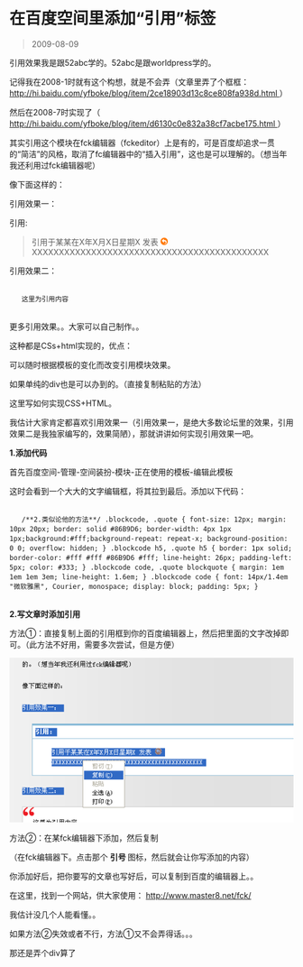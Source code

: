 # 在百度空间里添加“引用”标签 

> 2009-08-09

<div class="pcs-article-content_ptkaiapt4bxy_baiduscarticle" id="detailArticleContent_ptkaiapt4bxy_baiduscarticle">
 <p>
  引用效果我是跟52abc学的。52abc是跟worldpress学的。
 </p>
 <p>
  记得我在2008-1时就有这个构想，就是不会弄（文章里弄了个框框：
  <a href="http://hi.baidu.com/yfboke/blog/item/2ce18903d13c8ce808fa938d.html">
   http://hi.baidu.com/yfboke/blog/item/2ce18903d13c8ce808fa938d.html
  </a>
  ）
 </p>
 <p>
  然后在2008-7时实现了（
  <a href="http://hi.baidu.com/yfboke/blog/item/d6130c0e832a38cf7acbe175.html">
   http://hi.baidu.com/yfboke/blog/item/d6130c0e832a38cf7acbe175.html
  </a>
  ）
 </p>
 <p>
  其实引用这个模块在fck编辑器（fckeditor）上是有的，可是百度却追求一贯的“简洁”的风格，取消了fc编辑器中的“插入引用”，这也是可以理解的。（想当年我还利用过fck编辑器呢）
 </p>
 <p>
  像下面这样的：
 </p>
 <p>
  引用效果一：
 </p>
 引用:
 <blockquote>
  引用于某某在X年X月X日星期X 发表
  <img src="images/057c7656764c2c0dfabb1033c3f8f64f.jpg"/>
  <br/>
  XXXXXXXXXXXXXXXXXXXXXXXXXXXXXXXXXXXXXXXXXXXX
 </blockquote>
 <p>
  引用效果二：
 </p>
 <p>
  <code>
   这里为引用内容
  </code>
 </p>
 <p>
  更多引用效果。。大家可以自己制作。。
 </p>
 <p>
  这种都是CSs+html实现的，优点：
 </p>
 <p>
  可以随时根据模板的变化而改变引用模块效果。
 </p>
 <p>
  如果单纯的div也是可以办到的。（直接复制粘贴的方法）
 </p>
 <p>
  这里写如何实现CSS+HTML。
 </p>
 <p>
 </p>
 <p>
  我估计大家肯定都喜欢引用效果一（引用效果一，是绝大多数论坛里的效果，引用效果二是我独家编写的，效果简陋），那就讲讲如何实现引用效果一吧。
 </p>
 <p>
  <strong>
   1.添加代码
  </strong>
 </p>
 <p>
  首先百度空间-管理-空间装扮-模块-正在使用的模板-编辑此模板
 </p>
 <p>
  这时会看到一个大大的文字编辑框，将其拉到最后。添加以下代码：
 </p>
 <p>
  <code>
   /**2.类似论他的方法**/ .blockcode, .quote { font-size: 12px; margin: 10px 20px; border: solid #86B9D6; border-width: 4px 1px 1px;background:#fff;background-repeat: repeat-x; background-position: 0 0; overflow: hidden; } .blockcode h5, .quote h5 { border: 1px solid; border-color: #fff #fff #86B9D6 #fff; line-height: 26px; padding-left: 5px; color: #333; } .blockcode code, .quote blockquote { margin: 1em 1em 1em 3em; line-height: 1.6em; } .blockcode code { font: 14px/1.4em "微软雅黑", Courier, monospace; display: block; padding: 5px; }
  </code>
 </p>
 <p>
 </p>
 <p>
 </p>
 <p>
  <strong>
   2.写文章时添加引用
  </strong>
 </p>
 <p>
  方法①：直接复制上面的引用框到你的百度编辑器上，然后把里面的文字改掉即可。（此方法不好用，需要多次尝试，但是方便）
 </p>
 <p>
  <img class="blogimg" small="0" src="images/c9896904db19359c54f89bc1b801a6d6.jpg"/>
 </p>
 <p>
  方法②：在某fck编辑器下添加，然后复制
 </p>
 <p>
  （在fck编辑器下。点击那个
  <strong>
   引号
  </strong>
  图标，然后就会让你写添加的内容）
 </p>
 <p>
  你添加好后，把你要写的文章也写好后，可以复制到百度的编辑器上。。
 </p>
 <p>
  在这里，找到一个网站，供大家使用：
  <a href="http://www.master8.net/fck/">
   http://www.master8.net/fck/
  </a>
 </p>
 <p>
  我估计没几个人能看懂。。
 </p>
 <p>
  如果方法②失效或者不行，方法①又不会弄得话。。。
 </p>
 <p>
  那还是弄个div算了
 </p>
</div>


